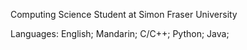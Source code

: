 Computing Science Student at Simon Fraser University

Languages: English;
           Mandarin;
           C/C++;
           Python;
           Java;
